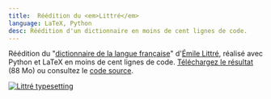 ```yaml
---
title:  Réédition du <em>Littré</em>
language: LaTeX, Python
desc: Réédition d'un dictionnaire en moins de cent lignes de code.
---
```


Réédition du "[dictionnaire de la langue française](http://fr.wikipedia.org/wiki/Dictionnaire_de_la_langue_fran%C3%A7aise)" d'[Émile Littré](http://fr.wikipedia.org/wiki/%C3%89mile_Littr%C3%A9), réalisé avec Python et LaTeX en moins de cent lignes de code. [Téléchargez le résultat](https://sylvaindurand.github.io/littre/littre.pdf) (88 Mo) ou consultez le [code source](https://github.com/sylvaindurand/littre).

<p class="large"><a href="https://sylvaindurand.github.io/littre/littre.pdf"><img src="/assets/projects/littre.png" alt="Littré typesetting" /></a></p>
